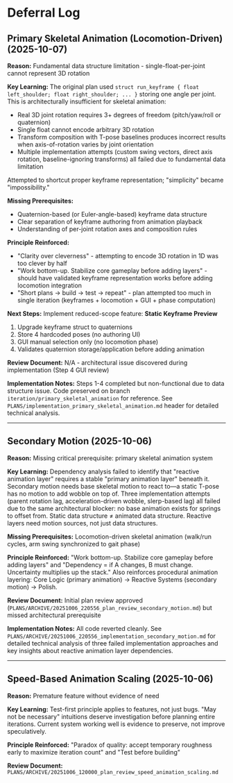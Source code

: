# Deferral Log

## Primary Skeletal Animation (Locomotion-Driven) (2025-10-07)

**Reason:** Fundamental data structure limitation - single-float-per-joint cannot represent 3D rotation

**Key Learning:** The original plan used `struct run_keyframe { float left_shoulder; float right_shoulder; ... }` storing one angle per joint. This is architecturally insufficient for skeletal animation:
- Real 3D joint rotation requires 3+ degrees of freedom (pitch/yaw/roll or quaternion)
- Single float cannot encode arbitrary 3D rotation
- Transform composition with T-pose baselines produces incorrect results when axis-of-rotation varies by joint orientation
- Multiple implementation attempts (custom swing vectors, direct axis rotation, baseline-ignoring transforms) all failed due to fundamental data limitation

Attempted to shortcut proper keyframe representation; "simplicity" became "impossibility."

**Missing Prerequisites:** 
- Quaternion-based (or Euler-angle-based) keyframe data structure
- Clear separation of keyframe authoring from animation playback
- Understanding of per-joint rotation axes and composition rules

**Principle Reinforced:** 
- "Clarity over cleverness" - attempting to encode 3D rotation in 1D was too clever by half
- "Work bottom-up. Stabilize core gameplay before adding layers" - should have validated keyframe representation works before adding locomotion integration
- "Short plans → build → test → repeat" - plan attempted too much in single iteration (keyframes + locomotion + GUI + phase computation)

**Next Steps:** 
Implement reduced-scope feature: **Static Keyframe Preview**
1. Upgrade keyframe struct to quaternions
2. Store 4 hardcoded poses (no authoring UI)
3. GUI manual selection only (no locomotion phase)
4. Validates quaternion storage/application before adding animation

**Review Document:** N/A - architectural issue discovered during implementation (Step 4 GUI review)

**Implementation Notes:** Steps 1-4 completed but non-functional due to data structure issue. Code preserved on branch `iteration/primary_skeletal_animation` for reference. See `PLANS/implementation_primary_skeletal_animation.md` header for detailed technical analysis.

---

## Secondary Motion (2025-10-06)

**Reason:** Missing critical prerequisite: primary skeletal animation system

**Key Learning:** Dependency analysis failed to identify that "reactive animation layer" requires a stable "primary animation layer" beneath it. Secondary motion needs base skeletal motion to react to—a static T-pose has no motion to add wobble on top of. Three implementation attempts (parent rotation lag, acceleration-driven wobble, slerp-based lag) all failed due to the same architectural blocker: no base animation exists for springs to offset from. Static data structure ≠ animated data structure. Reactive layers need motion sources, not just data structures.

**Missing Prerequisites:** Locomotion-driven skeletal animation (walk/run cycles, arm swing synchronized to gait phase)

**Principle Reinforced:** "Work bottom-up. Stabilize core gameplay before adding layers" and "Dependency = if A changes, B must change. Uncertainty multiplies up the stack." Also reinforces procedural animation layering: Core Logic (primary animation) → Reactive Systems (secondary motion) → Polish.

**Review Document:** Initial plan review approved (`PLANS/ARCHIVE/20251006_220556_plan_review_secondary_motion.md`) but missed architectural prerequisite

**Implementation Notes:** All code reverted cleanly. See `PLANS/ARCHIVE/20251006_220556_implementation_secondary_motion.md` for detailed technical analysis of three failed implementation approaches and key insights about reactive animation layer dependencies.

---

## Speed-Based Animation Scaling (2025-10-06)

**Reason:** Premature feature without evidence of need

**Key Learning:** Test-first principle applies to features, not just bugs. "May not be necessary" intuitions deserve investigation before planning entire iterations. Current system working well is evidence to preserve, not improve speculatively.

**Principle Reinforced:** "Paradox of quality: accept temporary roughness early to maximize iteration count" and "Test before building"

**Review Document:** `PLANS/ARCHIVE/20251006_120000_plan_review_speed_animation_scaling.md`